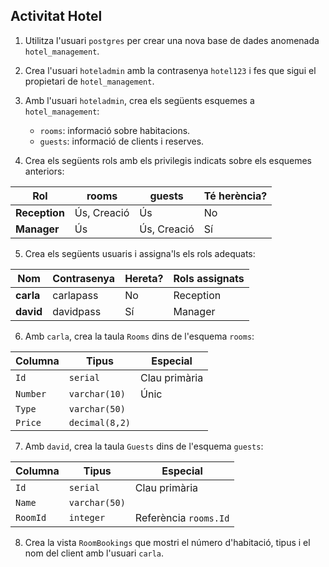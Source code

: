 ## Activitat Hotel

1. Utilitza l'usuari `postgres` per crear una nova base de dades anomenada `hotel_management`.
2. Crea l'usuari `hoteladmin` amb la contrasenya `hotel123` i fes que sigui el propietari de `hotel_management`.
3. Amb l'usuari `hoteladmin`, crea els següents esquemes a `hotel_management`:
   - `rooms`: informació sobre habitacions.
   - `guests`: informació de clients i reserves.

4. Crea els següents rols amb els privilegis indicats sobre els esquemes anteriors:

| Rol           | rooms      | guests     | Té herència? |
|--------------|-----------|------------|--------------|
| **Reception** | Ús, Creació | Ús         | No           |
| **Manager**   | Ús         | Ús, Creació | Sí           |

5. Crea els següents usuaris i assigna'ls els rols adequats:

| Nom   | Contrasenya | Hereta? | Rols assignats |
|--------|-------------|---------|----------------|
| **carla** | carlapass   | No      | Reception      |
| **david** | davidpass   | Sí      | Manager        |

6. Amb `carla`, crea la taula `Rooms` dins de l'esquema `rooms`:

| Columna     | Tipus         | Especial       |
|------------|--------------|---------------|
| `Id`       | `serial`      | Clau primària |
| `Number`   | `varchar(10)` | Únic          |
| `Type`     | `varchar(50)` |               |
| `Price`    | `decimal(8,2)`|               |

7. Amb `david`, crea la taula `Guests` dins de l'esquema `guests`:

| Columna      | Tipus         | Especial       |
|-------------|--------------|---------------|
| `Id`        | `serial`      | Clau primària |
| `Name`      | `varchar(50)` |               |
| `RoomId`    | `integer`     | Referència `rooms.Id` |

8. Crea la vista `RoomBookings` que mostri el número d'habitació, tipus i el nom del client amb l'usuari `carla`.

